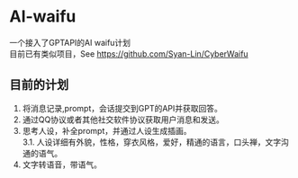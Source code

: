 # AI-waifu
一个接入了GPTAPI的AI waifu计划  
目前已有类似项目，See https://github.com/Syan-Lin/CyberWaifu


## 目前的计划
1. 将消息记录,prompt，会话提交到GPT的API并获取回答。
2. 通过QQ协议或者其他社交软件协议获取用户消息和发送。
3. 思考人设，补全prompt，并通过人设生成插画。  
3.1. 人设详细有外貌，性格，穿衣风格，爱好，精通的语言，口头禅，文字沟通的语气。
4. 文字转语音，带语气。
